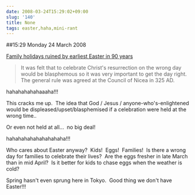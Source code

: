 ```yaml
---
date: 2008-03-24T15:29:02+09:00
slug: '140'
title: None
tags: easter,haha,mini-rant
---
```


##15:29 Monday 24 March 2008

[Family holidays ruined by earliest Easter in 90 years](http://www.dailymail.co.uk/pages/live/articles/news/news.html?in_article_id=540511&in_page_id=1770)


> It was felt that to celebrate Christ's resurrection on the wrong day would be blasphemous so it was very important to get the day right. The general rule was agreed at the Council of Nicea in 325 AD.


hahahahahahaaaha!!!

This cracks me up.  The idea that God / Jesus / anyone-who's-enlightened would be displeased/upset/blasphemised if a celebration were held at the wrong time..

Or even not held at all...  no big deal!

hahahahahahahahahaha!!!

Who cares about Easter anyway?  Kids!  Eggs!  Families!  Is there a wrong day for families to celebrate their lives?  Are the eggs fresher in late March than in mid April?  Is it better for kids to chase eggs when the weather is cold?

Spring hasn't even sprung here in Tokyo.  Good thing we don't have Easter!!!
